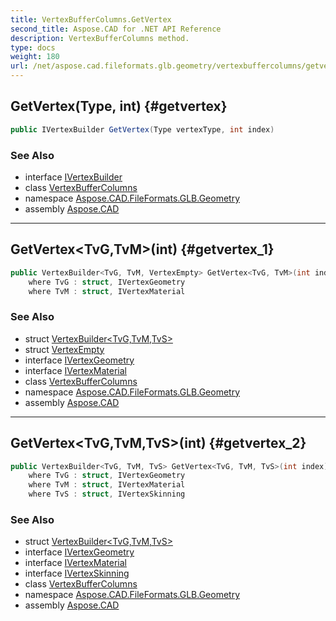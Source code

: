 ```yaml
---
title: VertexBufferColumns.GetVertex
second_title: Aspose.CAD for .NET API Reference
description: VertexBufferColumns method. 
type: docs
weight: 180
url: /net/aspose.cad.fileformats.glb.geometry/vertexbuffercolumns/getvertex/
---
```

## GetVertex(Type, int) {#getvertex}

```csharp
public IVertexBuilder GetVertex(Type vertexType, int index)
```

### See Also

* interface [IVertexBuilder](../../ivertexbuilder/)
* class [VertexBufferColumns](../)
* namespace [Aspose.CAD.FileFormats.GLB.Geometry](../../../aspose.cad.fileformats.glb.geometry/)
* assembly [Aspose.CAD](../../../)

---

## GetVertex&lt;TvG,TvM&gt;(int) {#getvertex_1}

```csharp
public VertexBuilder<TvG, TvM, VertexEmpty> GetVertex<TvG, TvM>(int index)
    where TvG : struct, IVertexGeometry
    where TvM : struct, IVertexMaterial
```

### See Also

* struct [VertexBuilder&lt;TvG,TvM,TvS&gt;](../../vertexbuilder-3/)
* struct [VertexEmpty](../../../aspose.cad.fileformats.glb.geometry.vertextypes/vertexempty/)
* interface [IVertexGeometry](../../../aspose.cad.fileformats.glb.geometry.vertextypes/ivertexgeometry/)
* interface [IVertexMaterial](../../../aspose.cad.fileformats.glb.geometry.vertextypes/ivertexmaterial/)
* class [VertexBufferColumns](../)
* namespace [Aspose.CAD.FileFormats.GLB.Geometry](../../../aspose.cad.fileformats.glb.geometry/)
* assembly [Aspose.CAD](../../../)

---

## GetVertex&lt;TvG,TvM,TvS&gt;(int) {#getvertex_2}

```csharp
public VertexBuilder<TvG, TvM, TvS> GetVertex<TvG, TvM, TvS>(int index)
    where TvG : struct, IVertexGeometry
    where TvM : struct, IVertexMaterial
    where TvS : struct, IVertexSkinning
```

### See Also

* struct [VertexBuilder&lt;TvG,TvM,TvS&gt;](../../vertexbuilder-3/)
* interface [IVertexGeometry](../../../aspose.cad.fileformats.glb.geometry.vertextypes/ivertexgeometry/)
* interface [IVertexMaterial](../../../aspose.cad.fileformats.glb.geometry.vertextypes/ivertexmaterial/)
* interface [IVertexSkinning](../../../aspose.cad.fileformats.glb.geometry.vertextypes/ivertexskinning/)
* class [VertexBufferColumns](../)
* namespace [Aspose.CAD.FileFormats.GLB.Geometry](../../../aspose.cad.fileformats.glb.geometry/)
* assembly [Aspose.CAD](../../../)


